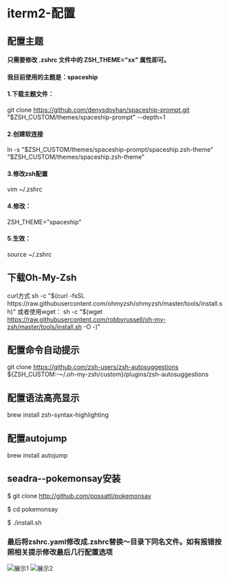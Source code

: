 # iterm2-配置
## 配置主题
#### 只需要修改 .zshrc 文件中的 ZSH_THEME="xx" 属性即可。
#### 我目前使用的主题是：spaceship
#### 1.下载主题文件：
git clone https://github.com/denysdovhan/spaceship-prompt.git "$ZSH_CUSTOM/themes/spaceship-prompt" --depth=1
#### 2.创建软连接
ln -s "$ZSH_CUSTOM/themes/spaceship-prompt/spaceship.zsh-theme" "$ZSH_CUSTOM/themes/spaceship.zsh-theme"
#### 3.修改zsh配置
vim ~/.zshrc
#### 4.修改：
ZSH_THEME="spaceship"
#### 5.生效：
source ~/.zshrc
## 下载Oh-My-Zsh
curl方式
sh -c "$(curl -fsSL https://raw.githubusercontent.com/ohmyzsh/ohmyzsh/master/tools/install.sh)"
或者使用wget：
sh -c "$(wget https://raw.githubusercontent.com/robbyrussell/oh-my-zsh/master/tools/install.sh -O -)"
## 配置命令自动提示
git clone https://github.com/zsh-users/zsh-autosuggestions ${ZSH_CUSTOM:-~/.oh-my-zsh/custom}/plugins/zsh-autosuggestions
## 配置语法高亮显示
brew install zsh-syntax-highlighting
## 配置autojump
brew install autojump
## seadra--pokemonsay安装
$ git clone http://github.com/possatti/pokemonsay  

$ cd pokemonsay  

$ ./install.sh
### 最后将zshrc.yaml修改成.zshrc替换～目录下同名文件。如有报错按照相关提示修改最后几行配置选项
![展示1](https://github.com/YiLin008/iterm2-config/blob/main/show1.jpg)
![展示2](https://github.com/YiLin008/iterm2-config/blob/main/show2.jpg)

